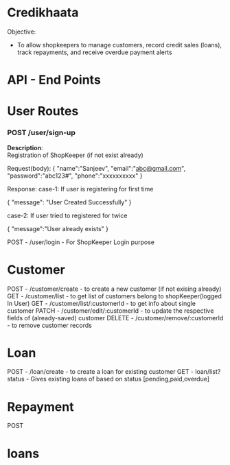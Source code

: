 # Credikhaata
 Objective:
 - To allow shopkeepers to manage customers, record credit sales (loans), track repayments, and receive overdue payment alerts

# API - End Points

# User Routes

### POST /user/sign-up

**Description**:  
Registration of ShopKeeper (if not exist already)

                      
  Request(body):
    {
    "name":"Sanjeev",
    "email":"abc@gmail.com",
    "password":"abc123#",
    "phone":"xxxxxxxxxx"
    }

  Response:
  case-1: If user is registering for first time
  
   {
    "message": "User Created Successfully"
   }

  case-2: If user tried to registered for twice
  
   {
    "message":"User already exists"
   }






  POST       - /user/login                   - For ShopKeeper Login purpose 

# Customer
 POST        - /customer/create              - to create a new customer (if not exising already)
 GET         - /customer/list                - to get list of customers belong to shopKeeper(logged In User)
 GET         - /customer/list/:customerId    - to get info about single customer
 PATCH       - /customer/edit/:customerId    - to update the respective fields of (already-saved) customer
 DELETE      - /customer/remove/:customerId  - to remove customer records

# Loan
 POST        - /loan/create                  - to create a loan for existing customer
 GET         - loan/list?status              - Gives existing loans of based on status [pending,paid,overdue]

# Repayment
 POST



# loans 